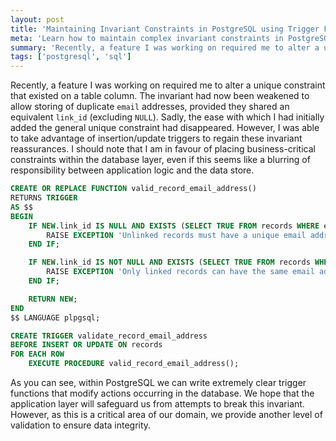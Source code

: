 ```yaml
---
layout: post
title: 'Maintaining Invariant Constraints in PostgreSQL using Trigger Functions'
meta: 'Learn how to maintain complex invariant constraints in PostgreSQL using trigger functions for enhanced data integrity.'
summary: 'Recently, a feature I was working on required me to alter a unique constraint that existed on a table column. The invariant had now been weakened to allow storing of duplicate `email` addresses, provided they shared an equivalent `link_id` (excluding `NULL`). Sadly, the ease with which I had initially added the general unique constraint had disappeared. However, I was able to take advantage of insertion/update triggers to regain these invariant reassurances.'
tags: ['postgresql', 'sql']
---
```


Recently, a feature I was working on required me to alter a unique constraint that existed on a table column.
The invariant had now been weakened to allow storing of duplicate `email` addresses, provided they shared an equivalent `link_id` (excluding `NULL`).
Sadly, the ease with which I had initially added the general unique constraint had disappeared.
However, I was able to take advantage of insertion/update triggers to regain these invariant reassurances.
I should note that I am in favour of placing business-critical constraints within the database layer, even if this seems like a blurring of responsibility between application logic and the data store.

```sql
CREATE OR REPLACE FUNCTION valid_record_email_address()
RETURNS TRIGGER
AS $$
BEGIN
    IF NEW.link_id IS NULL AND EXISTS (SELECT TRUE FROM records WHERE email = NEW.email AND id != NEW.id) THEN
        RAISE EXCEPTION 'Unlinked records must have a unique email address';
    END IF;

    IF NEW.link_id IS NOT NULL AND EXISTS (SELECT TRUE FROM records WHERE link_id != NEW.link_id AND email = NEW.email AND id != NEW.id) THEN
        RAISE EXCEPTION 'Only linked records can have the same email address';
    END IF;

    RETURN NEW;
END
$$ LANGUAGE plpgsql;
```

```sql
CREATE TRIGGER validate_record_email_address
BEFORE INSERT OR UPDATE ON records
FOR EACH ROW
    EXECUTE PROCEDURE valid_record_email_address();
```

As you can see, within PostgreSQL we can write extremely clear trigger functions that modify actions occurring in the database.
We hope that the application layer will safeguard us from attempts to break this invariant.
However, as this is a critical area of our domain, we provide another level of validation to ensure data integrity.
